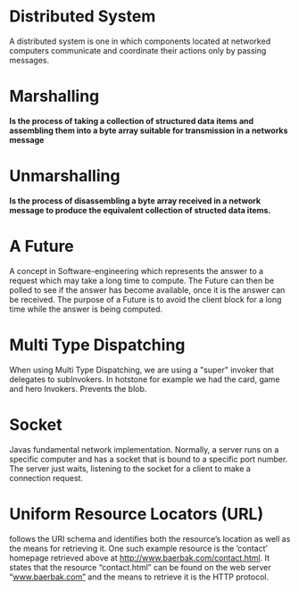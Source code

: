 # Distributed System
A distributed system is one in which components located at networked computers communicate and coordinate their actions only by passing messages.

# Marshalling
**Is the process of taking a collection of structured data items and assembling them into a byte array suitable for transmission in a networks message**

# Unmarshalling
**Is the process of disassembling a byte array received in a network message to produce the equivalent collection of structed data items.**


# A Future
A concept in Software-engineering which represents the answer to a request which may  take a long time to compute. The Future can then be polled to see if the answer has become available, once it is the answer can be received. The purpose of a Future is to avoid the client block for a long time while the answer is being computed.

# Multi Type Dispatching
When using Multi Type Dispatching, we are using a "super" invoker that delegates to subInvokers. In hotstone for example we had the card, game and hero Invokers. Prevents the blob.

# Socket
Javas fundamental network implementation.
Normally, a server runs on a specific computer and has a socket that is bound to a specific port number. The server just waits, listening to the socket for a client to make a connection request.

# Uniform Resource Locators (URL)
follows the URI schema and identifies both the resource’s location as well as the means for retrieving it. One such example resource is the ’contact’ homepage retrieved above at http://www.baerbak.com/contact.html. It states that the resource “contact.html” can be found on the web server “www.baerbak.com” and the means to retrieve it is the HTTP protocol.